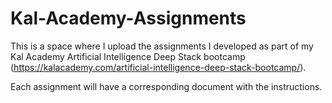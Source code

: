 # Kal-Academy-Assignments  
This is a space where I upload the assignments I developed as part of my Kal Academy Artificial Intelligence Deep Stack bootcamp (https://kalacademy.com/artificial-intelligence-deep-stack-bootcamp/).  

Each assignment will have a corresponding document with the instructions.
